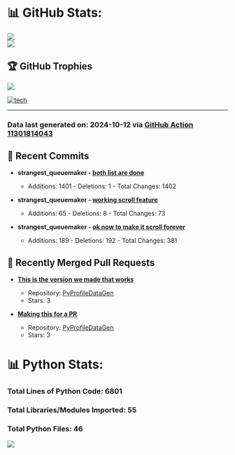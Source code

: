 # 📊 GitHub Stats:

![](https://github-readme-stats.vercel.app/api?username=codingwithstrangers&theme=radical&hide_border=false&include_all_commits=true&count_private=true)<br/>
![](https://github-readme-stats.vercel.app/api/top-langs/?username=codingwithstrangers&theme=radical&hide_border=false&include_all_commits=true&count_private=true&layout=compact)

## 🏆 GitHub Trophies

![](https://github-profile-trophy.vercel.app/?username=codingwithstrangers&theme=radical&no-frame=false&no-bg=true&margin-w=4)

[![tech](https://skillicons.dev/icons?i=godot,html,css,js,python,#mongo,#pytorch)](https://skillicons.dev)


---


### Data last generated on: 2024-10-12 via [GitHub Action 11301814043](https://github.com/sockheadrps/sockheadrps/actions/runs/11301814043)

## 🚀 Recent Commits

- **strangest_queuemaker - [both list are done](https://github.com/codingwithstrangers/strangest_queuemaker/commit/b431bf5dd13c67529533f34523102524f5c7e3bd)**
  - Additions: 1401 - Deletions: 1 - Total Changes: 1402

- **strangest_queuemaker - [working scroll feature](https://github.com/codingwithstrangers/strangest_queuemaker/commit/35d726a450928789f5f587705ceaacb851c0d5a3)**
  - Additions: 65 - Deletions: 8 - Total Changes: 73

- **strangest_queuemaker - [ok now to make it scroll forever](https://github.com/codingwithstrangers/strangest_queuemaker/commit/eea12cc79f73c1287d6169edbabb3ea7942b5a30)**
  - Additions: 189 - Deletions: 192 - Total Changes: 381


## 🔀 Recently Merged Pull Requests

- **[This is the version we made that works](https://github.com/sockheadrps/PyProfileDataGen/pull/12)**
  - Repository: [PyProfileDataGen](https://github.com/sockheadrps/PyProfileDataGen)
  - Stars: 3

- **[Making this for a PR](https://github.com/sockheadrps/PyProfileDataGen/pull/10)**
  - Repository: [PyProfileDataGen](https://github.com/sockheadrps/PyProfileDataGen)
  - Stars: 3

# 📊 Python Stats:

### Total Lines of Python Code: 6801
### Total Libraries/Modules Imported: 55
### Total Python Files: 46
![](DataVisuals/data.gif)

